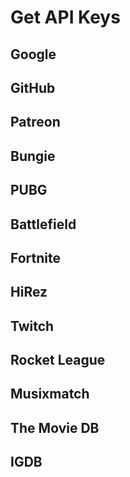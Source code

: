 # Get API Keys

## Google

## GitHub

## Patreon

## Bungie

## PUBG

## Battlefield

## Fortnite

## HiRez

## Twitch

## Rocket League

## Musixmatch

## The Movie DB

## IGDB

